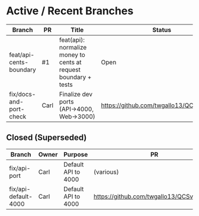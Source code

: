 # Active / Recent Branches

| Branch | PR | Title | Status | Notes |
|--------|----|-------|--------|-------|
| feat/api-cents-boundary | #1 | feat(api): normalize money to cents at request boundary + tests | Open | Adds money normalization helpers, endpoint normalization, integration test |
| fix/docs-and-port-check | Carl | Finalize dev ports (API→4000, Web→3000) | https://github.com/twgallo13/QCSv1/pull/8 | Merged | 2025-09-28 |

## Closed (Superseded)
| Branch | Owner | Purpose | PR | Status | Created |
|---|---|---|---|---|---|
| fix/api-port | Carl | Default API to 4000 | (various) | Closed (Superseded by PR #7) | 2025-09-28 |
| fix/api-default-4000 | Carl | Default API to 4000 | https://github.com/twgallo13/QCSv1/pull/6 | Closed (Superseded by PR #7) | 2025-09-28 |
